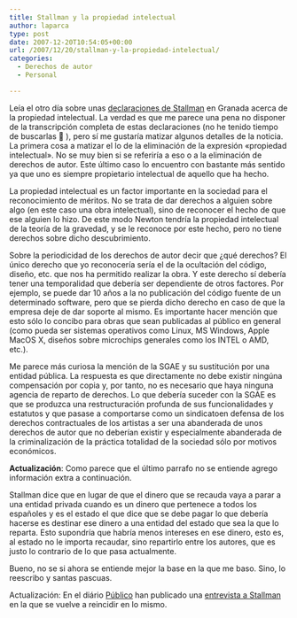 ```yaml
---
title: Stallman y la propiedad intelectual
author: laparca
type: post
date: 2007-12-20T10:54:05+00:00
url: /2007/12/20/stallman-y-la-propiedad-intelectual/
categories:
  - Derechos de autor
  - Personal

---
```

Leía el otro día sobre unas <a href="http://www.consumer.es/web/es/tecnologia/2007/12/18/173087.php" title="Declaraciones de Stallman sobre propiedad intelectual en Granada" target="_blank" rel="nofollow">declaraciones de Stallman</a> en Granada acerca de la propiedad intelectual. La verdad es que me parece una pena no disponer de la transcripción completa de estas declaraciones (no he tenido tiempo de buscarlas 🙁 ), pero sí me gustaría matizar algunos detalles de la noticia. La primera cosa a matizar el lo de la eliminación de la expresión «propiedad intelectual». No se muy bien si se referiría a eso o a la eliminación de derechos de autor. Este último caso lo encuentro con bastante más sentido ya que uno es siempre propietario intelectual de aquello que ha hecho.

La propiedad intelectual es un factor importante en la sociedad para el reconocimiento de méritos. No se trata de dar derechos a alguien sobre algo (en este caso una obra intelectual), sino de reconocer el hecho de que ese alguien lo hizo. De este modo Newton tendría la propiedad intelectual de la teoría de la gravedad, y se le reconoce por este hecho, pero no tiene derechos sobre dicho descubrimiento.

Sobre la periodicidad de los derechos de autor decir que ¿qué derechos? El único derecho que yo reconocería sería el de la ocultación del código, diseño, etc. que nos ha permitido realizar la obra. Y este derecho sí debería tener una temporalidad que debería ser dependiente de otros factores. Por ejemplo, se puede dar 10 años a la no publicación del código fuente de un determinado software, pero que se pierda dicho derecho en caso de que la empresa deje de dar soporte al mismo. Es importante hacer mención que esto sólo lo concibo para obras que sean publicadas al público en general (como pueda ser sistemas operativos como Linux, MS Windows, Apple MacOS X, diseños sobre microchips generales como los INTEL o AMD, etc.).

Me parece más curiosa la mención de la SGAE y su sustitución por una entidad pública. La respuesta es que directamente no debe existir ningúna compensación por copia y, por tanto, no es necesario que haya ninguna agencia de reparto de derechos. Lo que debería suceder con la SGAE es que se produzca una restructuración profunda de sus funcionalidades y estatutos y que pasase a comportarse como un sindicatoen defensa de los derechos contractuales de los artistas a ser una abanderada de unos derechos de autor que no deberían existir y especialmente abanderada de la criminalización de la práctica totalidad de la sociedad sólo por motivos económicos.

**Actualización**: Como parece que el último parrafo no se entiende agrego información extra a continuación.

Stallman dice que en lugar de que el dinero que se recauda vaya a parar a una entidad privada cuando es un dinero que pertenece a todos los españoles y es el estado el que dice que se debe pagar lo que debería hacerse es destinar ese dinero a una entidad del estado que sea la que lo reparta. Esto supondría que habría menos intereses en ese dinero, esto es, al estado no le importa recaudar, sino repartirlo entre los autores, que es justo lo contrario de lo que pasa actualmente.

Bueno, no se si ahora se entiende mejor la base en la que me baso. Sino, lo reescribo y santas pascuas.

Actualización: En el diário <a href="http://www.publico.es/029681/la/sgae/debe/existir" title="Diário Público" target="_blank" rel="nofollow">Público</a> han publicado una <a href="http://www.publico.es/029681/la/sgae/debe/existir" title="Entrevista a Richard M. Stallman sobre propiedad intelectual" target="_blank" rel="nofollow">entrevista a Stallman</a> en la que se vuelve a reincidir en lo mismo.